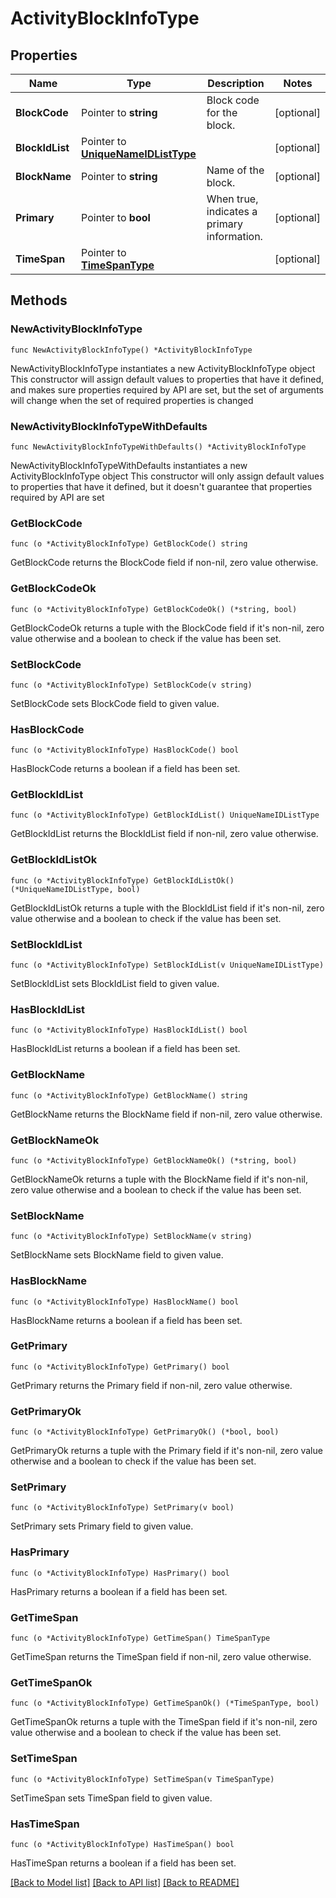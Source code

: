 # ActivityBlockInfoType

## Properties

Name | Type | Description | Notes
------------ | ------------- | ------------- | -------------
**BlockCode** | Pointer to **string** | Block code for the block. | [optional] 
**BlockIdList** | Pointer to [**UniqueNameIDListType**](UniqueNameIDListType.md) |  | [optional] 
**BlockName** | Pointer to **string** | Name of the block. | [optional] 
**Primary** | Pointer to **bool** | When true, indicates a primary information. | [optional] 
**TimeSpan** | Pointer to [**TimeSpanType**](TimeSpanType.md) |  | [optional] 

## Methods

### NewActivityBlockInfoType

`func NewActivityBlockInfoType() *ActivityBlockInfoType`

NewActivityBlockInfoType instantiates a new ActivityBlockInfoType object
This constructor will assign default values to properties that have it defined,
and makes sure properties required by API are set, but the set of arguments
will change when the set of required properties is changed

### NewActivityBlockInfoTypeWithDefaults

`func NewActivityBlockInfoTypeWithDefaults() *ActivityBlockInfoType`

NewActivityBlockInfoTypeWithDefaults instantiates a new ActivityBlockInfoType object
This constructor will only assign default values to properties that have it defined,
but it doesn't guarantee that properties required by API are set

### GetBlockCode

`func (o *ActivityBlockInfoType) GetBlockCode() string`

GetBlockCode returns the BlockCode field if non-nil, zero value otherwise.

### GetBlockCodeOk

`func (o *ActivityBlockInfoType) GetBlockCodeOk() (*string, bool)`

GetBlockCodeOk returns a tuple with the BlockCode field if it's non-nil, zero value otherwise
and a boolean to check if the value has been set.

### SetBlockCode

`func (o *ActivityBlockInfoType) SetBlockCode(v string)`

SetBlockCode sets BlockCode field to given value.

### HasBlockCode

`func (o *ActivityBlockInfoType) HasBlockCode() bool`

HasBlockCode returns a boolean if a field has been set.

### GetBlockIdList

`func (o *ActivityBlockInfoType) GetBlockIdList() UniqueNameIDListType`

GetBlockIdList returns the BlockIdList field if non-nil, zero value otherwise.

### GetBlockIdListOk

`func (o *ActivityBlockInfoType) GetBlockIdListOk() (*UniqueNameIDListType, bool)`

GetBlockIdListOk returns a tuple with the BlockIdList field if it's non-nil, zero value otherwise
and a boolean to check if the value has been set.

### SetBlockIdList

`func (o *ActivityBlockInfoType) SetBlockIdList(v UniqueNameIDListType)`

SetBlockIdList sets BlockIdList field to given value.

### HasBlockIdList

`func (o *ActivityBlockInfoType) HasBlockIdList() bool`

HasBlockIdList returns a boolean if a field has been set.

### GetBlockName

`func (o *ActivityBlockInfoType) GetBlockName() string`

GetBlockName returns the BlockName field if non-nil, zero value otherwise.

### GetBlockNameOk

`func (o *ActivityBlockInfoType) GetBlockNameOk() (*string, bool)`

GetBlockNameOk returns a tuple with the BlockName field if it's non-nil, zero value otherwise
and a boolean to check if the value has been set.

### SetBlockName

`func (o *ActivityBlockInfoType) SetBlockName(v string)`

SetBlockName sets BlockName field to given value.

### HasBlockName

`func (o *ActivityBlockInfoType) HasBlockName() bool`

HasBlockName returns a boolean if a field has been set.

### GetPrimary

`func (o *ActivityBlockInfoType) GetPrimary() bool`

GetPrimary returns the Primary field if non-nil, zero value otherwise.

### GetPrimaryOk

`func (o *ActivityBlockInfoType) GetPrimaryOk() (*bool, bool)`

GetPrimaryOk returns a tuple with the Primary field if it's non-nil, zero value otherwise
and a boolean to check if the value has been set.

### SetPrimary

`func (o *ActivityBlockInfoType) SetPrimary(v bool)`

SetPrimary sets Primary field to given value.

### HasPrimary

`func (o *ActivityBlockInfoType) HasPrimary() bool`

HasPrimary returns a boolean if a field has been set.

### GetTimeSpan

`func (o *ActivityBlockInfoType) GetTimeSpan() TimeSpanType`

GetTimeSpan returns the TimeSpan field if non-nil, zero value otherwise.

### GetTimeSpanOk

`func (o *ActivityBlockInfoType) GetTimeSpanOk() (*TimeSpanType, bool)`

GetTimeSpanOk returns a tuple with the TimeSpan field if it's non-nil, zero value otherwise
and a boolean to check if the value has been set.

### SetTimeSpan

`func (o *ActivityBlockInfoType) SetTimeSpan(v TimeSpanType)`

SetTimeSpan sets TimeSpan field to given value.

### HasTimeSpan

`func (o *ActivityBlockInfoType) HasTimeSpan() bool`

HasTimeSpan returns a boolean if a field has been set.


[[Back to Model list]](../README.md#documentation-for-models) [[Back to API list]](../README.md#documentation-for-api-endpoints) [[Back to README]](../README.md)


